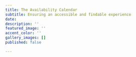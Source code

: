 ```yaml
---
title: The Availability Calendar
subtitle: Ensuring an accessible and findable experience
date: 
description: ''
featured_image: ''
accent_color: ''
gallery_images: []
published: false

---
```

